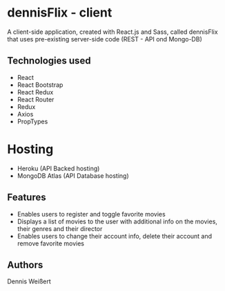 # dennisFlix - client

A client-side application, created with React.js and Sass, called dennisFlix that uses pre-existing server-side code (REST - API ond Mongo-DB)

## Technologies used

- React
- React Bootstrap
- React Redux
- React Router
- Redux
- Axios
- PropTypes

# Hosting
- Heroku (API Backed hosting)
- MongoDB Atlas (API Database hosting)



## Features

- Enables users to register and toggle favorite movies
- Displays a list of movies to the user with additional info on the movies, their genres and their director
- Enables users to change their account info, delete their account and remove favorite movies


## Authors

Dennis Weißert
